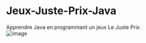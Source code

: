 # Jeux-Juste-Prix-Java
Apprendre Java en programmant un jeux Le Juste Prix    
![image](https://user-images.githubusercontent.com/73278758/172386707-73283eaa-d4f1-4882-ba1a-13604d60de96.png)  
 
